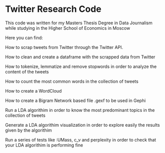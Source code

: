 # Twitter Research Code

This code was written for my Masters Thesis Degree in Data Journalism while studying in the Higher School of Economics in Moscow

Here you can find: 

How to scrap tweets from Twitter through the Twitter API. 

How to clean and create a dataframe with the scrapped data from Twitter

How to tokenize, lemmatize and remove stopwords in order to analyze the content of the tweets

How to count the most common words in the collection of tweets

How to create a WordCloud

How to create a Bigram Network based file .gexf to be used in Gephi

Run a LDA algorithim in order to know the most predominant topics in the collection of tweets

Generate a LDA algorithim visualization in order to explore easily the results given by the algorithim

Run a series of tests like :UMass, c_v and perplexity in order to check that your LDA algorithim is performing fine


